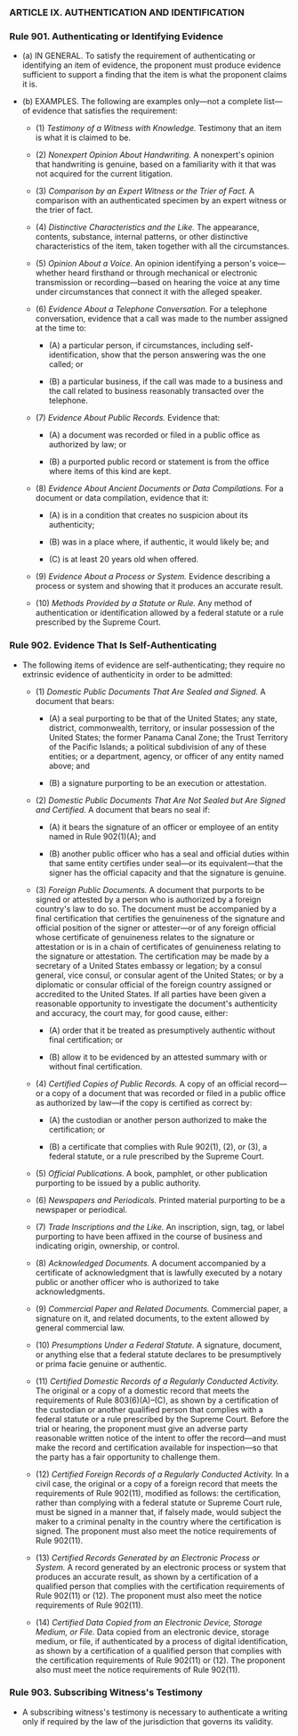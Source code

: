 ### ARTICLE IX. AUTHENTICATION AND IDENTIFICATION

### Rule 901. Authenticating or Identifying Evidence
* (a) IN GENERAL. To satisfy the requirement of authenticating or identifying an item of evidence, the proponent must produce evidence sufficient to support a finding that the item is what the proponent claims it is.

* (b) EXAMPLES. The following are examples only—not a complete list—of evidence that satisfies the requirement:

  * (1) _Testimony of a Witness with Knowledge._ Testimony that an item is what it is claimed to be.

  * (2) _Nonexpert Opinion About Handwriting._ A nonexpert's opinion that handwriting is genuine, based on a familiarity with it that was not acquired for the current litigation.

  * (3) _Comparison by an Expert Witness or the Trier of Fact._ A comparison with an authenticated specimen by an expert witness or the trier of fact.

  * (4) _Distinctive Characteristics and the Like._ The appearance, contents, substance, internal patterns, or other distinctive characteristics of the item, taken together with all the circumstances.

  * (5) _Opinion About a Voice._ An opinion identifying a person's voice—whether heard firsthand or through mechanical or electronic transmission or recording—based on hearing the voice at any time under circumstances that connect it with the alleged speaker.

  * (6) _Evidence About a Telephone Conversation._ For a telephone conversation, evidence that a call was made to the number assigned at the time to:

    * (A) a particular person, if circumstances, including self-identification, show that the person answering was the one called; or

    * (B) a particular business, if the call was made to a business and the call related to business reasonably transacted over the telephone.


  * (7) _Evidence About Public Records._ Evidence that:

    * (A) a document was recorded or filed in a public office as authorized by law; or

    * (B) a purported public record or statement is from the office where items of this kind are kept.


  * (8) _Evidence About Ancient Documents or Data Compilations._ For a document or data compilation, evidence that it:

    * (A) is in a condition that creates no suspicion about its authenticity;

    * (B) was in a place where, if authentic, it would likely be; and

    * (C) is at least 20 years old when offered.


  * (9) _Evidence About a Process or System._ Evidence describing a process or system and showing that it produces an accurate result.

  * (10) _Methods Provided by a Statute or Rule._ Any method of authentication or identification allowed by a federal statute or a rule prescribed by the Supreme Court.

### Rule 902. Evidence That Is Self-Authenticating
* The following items of evidence are self-authenticating; they require no extrinsic evidence of authenticity in order to be admitted:

  * (1) _Domestic Public Documents That Are Sealed and Signed._ A document that bears:

    * (A) a seal purporting to be that of the United States; any state, district, commonwealth, territory, or insular possession of the United States; the former Panama Canal Zone; the Trust Territory of the Pacific Islands; a political subdivision of any of these entities; or a department, agency, or officer of any entity named above; and

    * (B) a signature purporting to be an execution or attestation.


  * (2) _Domestic Public Documents That Are Not Sealed but Are Signed and Certified._ A document that bears no seal if:

    * (A) it bears the signature of an officer or employee of an entity named in Rule 902(1)(A); and

    * (B) another public officer who has a seal and official duties within that same entity certifies under seal—or its equivalent—that the signer has the official capacity and that the signature is genuine.


  * (3) _Foreign Public Documents._ A document that purports to be signed or attested by a person who is authorized by a foreign country's law to do so. The document must be accompanied by a final certification that certifies the genuineness of the signature and official position of the signer or attester—or of any foreign official whose certificate of genuineness relates to the signature or attestation or is in a chain of certificates of genuineness relating to the signature or attestation. The certification may be made by a secretary of a United States embassy or legation; by a consul general, vice consul, or consular agent of the United States; or by a diplomatic or consular official of the foreign country assigned or accredited to the United States. If all parties have been given a reasonable opportunity to investigate the document's authenticity and accuracy, the court may, for good cause, either:

    * (A) order that it be treated as presumptively authentic without final certification; or

    * (B) allow it to be evidenced by an attested summary with or without final certification.


  * (4) _Certified Copies of Public Records._ A copy of an official record—or a copy of a document that was recorded or filed in a public office as authorized by law—if the copy is certified as correct by:

    * (A) the custodian or another person authorized to make the certification; or

    * (B) a certificate that complies with Rule 902(1), (2), or (3), a federal statute, or a rule prescribed by the Supreme Court.


  * (5) _Official Publications._ A book, pamphlet, or other publication purporting to be issued by a public authority.

  * (6) _Newspapers and Periodicals._ Printed material purporting to be a newspaper or periodical.

  * (7) _Trade Inscriptions and the Like._ An inscription, sign, tag, or label purporting to have been affixed in the course of business and indicating origin, ownership, or control.

  * (8) _Acknowledged Documents._ A document accompanied by a certificate of acknowledgment that is lawfully executed by a notary public or another officer who is authorized to take acknowledgments.

  * (9) _Commercial Paper and Related Documents._ Commercial paper, a signature on it, and related documents, to the extent allowed by general commercial law.

  * (10) _Presumptions Under a Federal Statute._ A signature, document, or anything else that a federal statute declares to be presumptively or prima facie genuine or authentic.

  * (11) _Certified Domestic Records of a Regularly Conducted Activity._ The original or a copy of a domestic record that meets the requirements of Rule 803(6)(A)–(C), as shown by a certification of the custodian or another qualified person that complies with a federal statute or a rule prescribed by the Supreme Court. Before the trial or hearing, the proponent must give an adverse party reasonable written notice of the intent to offer the record—and must make the record and certification available for inspection—so that the party has a fair opportunity to challenge them.

  * (12) _Certified Foreign Records of a Regularly Conducted Activity._ In a civil case, the original or a copy of a foreign record that meets the requirements of Rule 902(11), modified as follows: the certification, rather than complying with a federal statute or Supreme Court rule, must be signed in a manner that, if falsely made, would subject the maker to a criminal penalty in the country where the certification is signed. The proponent must also meet the notice requirements of Rule 902(11).

  * (13) _Certified Records Generated by an Electronic Process or System._ A record generated by an electronic process or system that produces an accurate result, as shown by a certification of a qualified person that complies with the certification requirements of Rule 902(11) or (12). The proponent must also meet the notice requirements of Rule 902(11).

  * (14) _Certified Data Copied from an Electronic Device, Storage Medium, or File._ Data copied from an electronic device, storage medium, or file, if authenticated by a process of digital identification, as shown by a certification of a qualified person that complies with the certification requirements of Rule 902(11) or (12). The proponent also must meet the notice requirements of Rule 902(11).

### Rule 903. Subscribing Witness's Testimony
* A subscribing witness's testimony is necessary to authenticate a writing only if required by the law of the jurisdiction that governs its validity.